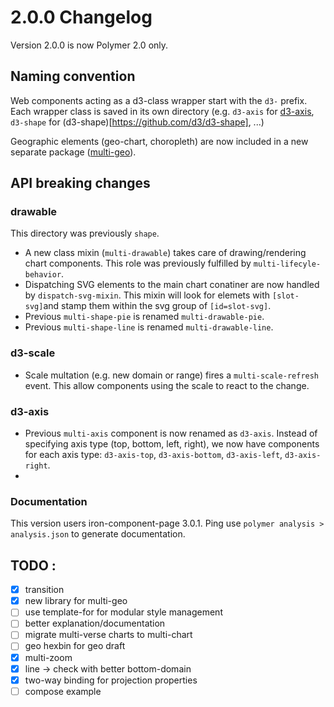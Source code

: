 # 2.0.0 Changelog

Version 2.0.0 is now Polymer 2.0 only. 

## Naming convention
Web components acting as a d3-class wrapper start with the `d3-` prefix. Each wrapper class is saved in its own directory (e.g. `d3-axis` for [d3-axis](https://github.com/d3/d3-axis), `d3-shape` for (d3-shape)[https://github.com/d3/d3-shape], ...)

Geographic elements (geo-chart, choropleth) are now included in a new separate package ([multi-geo](github.com/polymerEl/multi-geo)).

## API breaking changes

### drawable
This directory was previously `shape`.

- A new class mixin (`multi-drawable`) takes care of drawing/rendering chart components. This role was previously fulfilled by `multi-lifecyle-behavior`.
- Dispatching SVG elements to the main chart conatiner are now handled by `dispatch-svg-mixin`. This mixin will look for elemets with `[slot-svg]`and stamp them within the svg group of `[id=slot-svg]`.
- Previous `multi-shape-pie` is renamed `multi-drawable-pie`.
- Previous `multi-shape-line` is renamed `multi-drawable-line`.

### d3-scale
- Scale multation (e.g. new domain or range) fires a `multi-scale-refresh` event. This allow components using the scale to react to the change. 

### d3-axis
- Previous `multi-axis` component is now renamed as `d3-axis`. Instead of specifying axis type (top, bottom, left, right), we now have components for each axis type: `d3-axis-top`, `d3-axis-bottom`, `d3-axis-left`, `d3-axis-right`.
- 


### Documentation
This version users iron-component-page 3.0.1. Ping use `polymer analysis > analysis.json` to generate documentation.


## TODO : 
- [x] transition
- [x] new library for multi-geo 
- [ ] use template-for for modular style management 
- [ ] better explanation/documentation
- [ ] migrate multi-verse charts to multi-chart
- [ ] geo hexbin for geo draft
- [x] multi-zoom
- [x] line -> check with better bottom-domain
- [x] two-way binding for projection properties
- [ ] compose example
